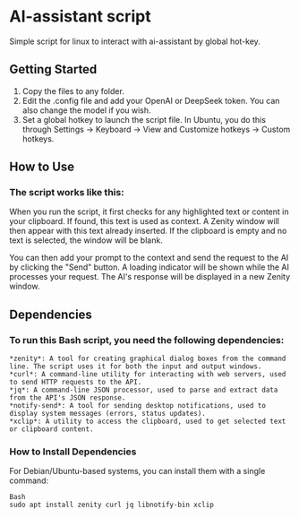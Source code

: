 # AI-assistant script
Simple script for linux to interact with ai-assistant by global hot-key.

## Getting Started

1. Copy the files to any folder.
2. Edit the .config file and add your OpenAI or DeepSeek token. You can also change the model if you wish.
3. Set a global hotkey to launch the script file. In Ubuntu, you do this through Settings -> Keyboard -> View and Customize hotkeys -> Custom hotkeys.

## How to Use

### The script works like this:
When you run the script, it first checks for any highlighted text or content in your clipboard. If found, this text is used as context. A Zenity window will then appear with this text already inserted. If the clipboard is empty and no text is selected, the window will be blank.

You can then add your prompt to the context and send the request to the AI by clicking the "Send" button. A loading indicator will be shown while the AI processes your request. The AI's response will be displayed in a new Zenity window.

## Dependencies

### To run this Bash script, you need the following dependencies:

    *zenity*: A tool for creating graphical dialog boxes from the command line. The script uses it for both the input and output windows.
    *curl*: A command-line utility for interacting with web servers, used to send HTTP requests to the API.
    *jq*: A command-line JSON processor, used to parse and extract data from the API's JSON response.
    *notify-send*: A tool for sending desktop notifications, used to display system messages (errors, status updates).
    *xclip*: A utility to access the clipboard, used to get selected text or clipboard content.

### How to Install Dependencies

For Debian/Ubuntu-based systems, you can install them with a single command:

    Bash
    sudo apt install zenity curl jq libnotify-bin xclip
